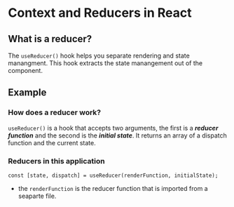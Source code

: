 # Context and Reducers in React

## What is a reducer?
The `useReducer()` hook helps you separate rendering and state manangment. This hook extracts the state manangement out of the component.

## Example

### How does a reducer work?
`useReducer()` is a hook that accepts two arguments, the first is a ***reducer function*** and the second is the ***initial state***. It returns an array of a dispatch function and the current state.

### Reducers in this application
`const [state, dispatch] = useReducer(renderFunction, initialState);`
- the `renderFunction` is the reducer function that is imported from a seaparte file. 